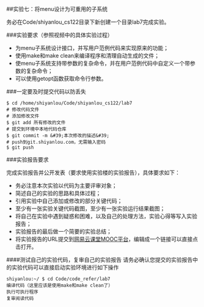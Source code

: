 ##实验七：将menu设计为可重用的子系统

务必在Code/shiyanlou_cs122目录下新创建一个目录lab7完成实验。

###实验要求（参照视频中的具体实验过程）

- 为menu子系统设计接口，并写用户范例代码来实现原来的功能；
- 使用make和make clean来编译程序和清理自动生成的文件；
- 使menu子系统支持带参数的复杂命令，并在用户范例代码中自定义一个带参数的复杂命令；
- 可以使用getopt函数获取命令行参数。

###一定要及时提交代码以防丢失

```
$ cd /home/shiyanlou/Code/shiyanlou_cs122/lab7
# 修改代码文件
# 添加修改文件
$ git add 所有修改的文件
# 提交到环境中本地代码仓库
$ git commit -m &#39;本次修改的描述&#39;
# push到git.shiyanlou.com，无需输入密码
$ git push
```

###实验报告要求

完成实验报告并公开发表（要求使用实验楼的实验报告），具体要求如下：

- 务必注意本次实验以代码为主要评审对象；
- 简述自己的实验的思路和具体过程；
- 引用实验中自己添加或修改的部分关键代码；
- 至少有一张实验关键代码截图，至少有一张实验运行结果截图；
- 将自己在实验中遇到疑惑和困难，以及自己的处理方法，实验心得等写入实验报告；
- 实验报告的最后做一个简要的实验总结；
- 将实验报告的URL提交到[网易云课堂MOOC平台](http://mooc.study.163.com/course/USTC-1000002006)，编辑成一个链接可以直接点击打开。


####测试自己的实验代码，复审自己的实验报告
请务必确认您提交的实验报告中的实验代码可以直接启动实验环境进行如下操作
```
shiyanlou:~/ $ cd Code/code_refer/lab7 
编译代码（这里应该是使用make和make clean了）
执行可执行程序
复审阅读代码
```